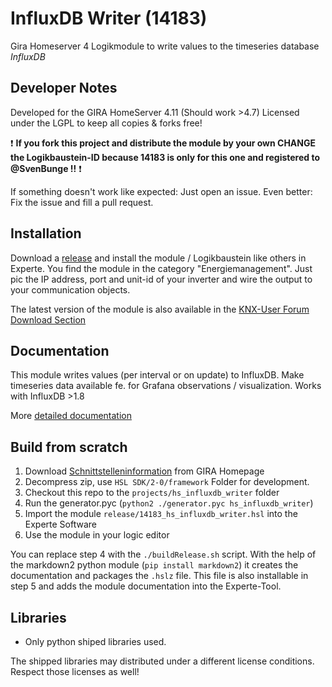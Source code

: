 # InfluxDB Writer (14183)
Gira Homeserver 4 Logikmodule to write values to the timeseries database *InfluxDB*

## Developer Notes

Developed for the GIRA HomeServer 4.11 (Should work >4.7)
Licensed under the LGPL to keep all copies & forks free!

:exclamation: **If you fork this project and distribute the module by your own CHANGE the Logikbaustein-ID because 14183 is only for this one and registered to @SvenBunge !!** :exclamation:

If something doesn't work like expected: Just open an issue. Even better: Fix the issue and fill a pull request.

## Installation

Download a [release](https://github.com/SvenBunge/hs_influxdb_writer/releases) and install the module / Logikbaustein like others in Experte.
You find the module in the category "Energiemanagement". Just pic the IP address, port and unit-id of your inverter and wire the output to your communication objects. 

The latest version of the module is also available in the [KNX-User Forum Download Section](https://service.knx-user-forum.de/?comm=download&id=14183)

## Documentation

This module writes values (per interval or on update) to InfluxDB. Make timeseries data available fe. for Grafana observations / visualization.
Works with InfluxDB >1.8 

More [detailed documentation](doc/log14183.md)

## Build from scratch

1. Download [Schnittstelleninformation](http://www.hs-help.net/hshelp/gira/other_documentation/Schnittstelleninformationen.zip) from GIRA Homepage
2. Decompress zip, use `HSL SDK/2-0/framework` Folder for development.
3. Checkout this repo to the `projects/hs_influxdb_writer` folder
4. Run the generator.pyc (`python2 ./generator.pyc hs_influxdb_writer`)
5. Import the module `release/14183_hs_influxdb_writer.hsl` into the Experte Software
6. Use the module in your logic editor

You can replace step 4 with the `./buildRelease.sh` script. With the help of the markdown2 python module (`pip install markdown2`) it creates the documentation and packages the `.hslz` file. This file is also installable in step 5 and adds the module documentation into the Experte-Tool.  
 
## Libraries

* Only python shiped libraries used.

The shipped libraries may distributed under a different license conditions. Respect those licenses as well!

